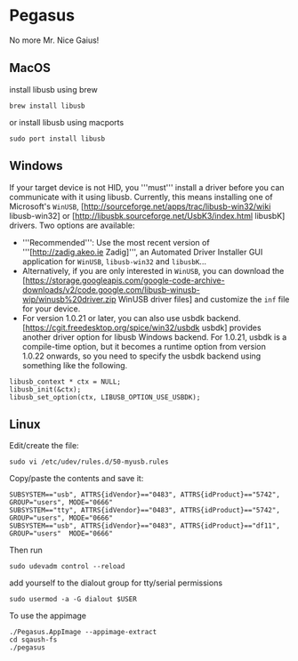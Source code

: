 # Pegasus
No more Mr. Nice Gaius!



## MacOS

install libusb using brew
```
brew install libusb
```
or install libusb using macports
```
sudo port install libusb
```

## Windows

If your target device is not HID, you '''must''' install a driver before you can communicate with it using libusb. Currently, this means installing one of Microsoft's <code>WinUSB</code>, [http://sourceforge.net/apps/trac/libusb-win32/wiki libusb-win32] or [http://libusbk.sourceforge.net/UsbK3/index.html libusbK] drivers. Two options are available:
* '''Recommended''': Use the most recent version of '''[http://zadig.akeo.ie Zadig]''', an Automated Driver Installer GUI application for <code>WinUSB</code>, <code>libusb-win32</code> and <code>libusbK</code>...
* Alternatively, if you are only interested in <code>WinUSB</code>, you can download the [https://storage.googleapis.com/google-code-archive-downloads/v2/code.google.com/libusb-winusb-wip/winusb%20driver.zip WinUSB driver files] and customize the <code>inf</code> file for your device.
* For version 1.0.21 or later, you can also use usbdk backend. [https://cgit.freedesktop.org/spice/win32/usbdk usbdk] provides another driver option for libusb Windows backend. For 1.0.21, usbdk is a compile-time option, but it becomes a runtime option from version 1.0.22 onwards, so you need to specify the usbdk backend using something like the following.
```
libusb_context * ctx = NULL;
libusb_init(&ctx);
libusb_set_option(ctx, LIBUSB_OPTION_USE_USBDK);
```

## Linux
Edit/create the file:
```
sudo vi /etc/udev/rules.d/50-myusb.rules
```
Copy/paste the contents and save it:
```
SUBSYSTEM=="usb", ATTRS{idVendor}=="0483", ATTRS{idProduct}=="5742", GROUP="users", MODE="0666"
SUBSYSTEM=="tty", ATTRS{idVendor}=="0483", ATTRS{idProduct}=="5742", GROUP="users", MODE="0666"
SUBSYSTEM=="usb", ATTRS{idVendor}=="0483", ATTRS{idProduct}=="df11", GROUP="users"  MODE="0666"
```

Then run 
```
sudo udevadm control --reload
```
add yourself to the dialout group for tty/serial permissions

```
sudo usermod -a -G dialout $USER
```

To use the appimage
```
./Pegasus.AppImage --appimage-extract
cd sqaush-fs
./pegasus
```